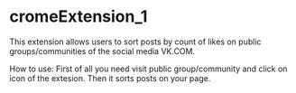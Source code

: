 # cromeExtension_1
This extension allows users to sort posts by count of likes on public groups/communities of the social media VK.COM. 

How to use: 
First of all you need visit public group/community and click on icon of the extesion. Then it sorts posts on your page.  
